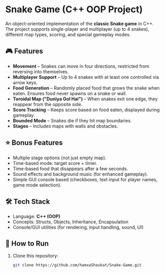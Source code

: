 # Snake Game (C++ OOP Project)

An object-oriented implementation of the **classic Snake game** in C++.  
The project supports single-player and multiplayer (up to 4 snakes), different map types, scoring, and special gameplay modes.

## 🎮 Features
- **Movement** – Snakes can move in four directions, restricted from reversing into themselves.
- **Multiplayer Support** – Up to 4 snakes with at least one controlled via arrow keys.
- **Food Generation** – Randomly placed food that grows the snake when eaten. Ensures food never spawns on a snake or wall.
- **Toroidal Map ("Duniya Gol Hai")** – When snakes exit one edge, they reappear from the opposite side.
- **Score Tracking** – Keeps score based on food eaten, displayed during gameplay.
- **Bounded Mode** – Snakes die if they hit map boundaries.
- **Stages** – Includes maps with walls and obstacles.

## ⭐ Bonus Features
- Multiple stage options (not just empty map).
- Time-based mode: target score + timer.
- Time-based food that disappears after a few seconds.
- Sound effects and background music (for enhanced gameplay).
- Simple GUI console based (checkboxes, text input for player names, game mode selection).

## 🛠️ Tech Stack
- Language: **C++ (OOP)**
- Concepts: Structs, Objects, Inheritance, Encapsulation
- Console/GUI utilities (for rendering, input handling, sound, UI)

## 🚀 How to Run
1. Clone this repository:
   ```bash
   git clone https://github.com/hamxaShaukat/Snake-Game.git
